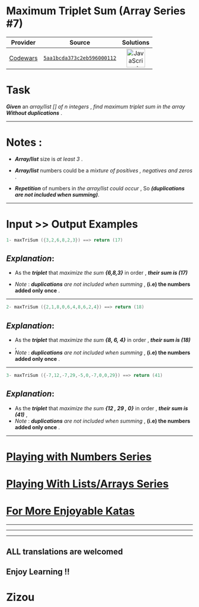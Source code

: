 [_metadata_:generated]: - "true"

# Maximum Triplet Sum (Array Series #7) 

<!-- INFO TABLE BEGIN -->

| Provider                                        | Source                                                                               | Solutions                                                                                                                                                    |
| :---------------------------------------------: | :----------------------------------------------------------------------------------: | :----------------------------------------------------------------------------------------------------------------------------------------------------------: |
| [Codewars](../../../docs/providers/Codewars.md) | [`5aa1bcda373c2eb596000112`](https://www.codewars.com/kata/5aa1bcda373c2eb596000112) | [<img src="https://res.cloudinary.com/rascaltwo/image/upload/v1631924076/javascript_ehszr7.svg" alt="JavaScript" title="JavaScript" width="50" />](solve.js) |

<!-- INFO TABLE END -->

# Task

**_Given_** an *array/list [] of n integers* , *find maximum triplet sum in the array* **_Without duplications_**   .
___

# Notes :

* **_Array/list_** size is *at least 3* .

* **_Array/list_** numbers could be a *mixture of positives , negatives and zeros* .

* **_Repetition_** of numbers in *the array/list could occur* , So **_(duplications are not included when summing)_**.
___
# Input >> Output Examples 

```cpp
1- maxTriSum ({3,2,6,8,2,3}) ==> return (17)
```
## **_Explanation_**:

* As the **_triplet_** that *maximize the sum* **_{6,8,3}_** in order , **_their sum is (17)_** 

* *Note* : **_duplications_** *are not included when summing* , **(i.e) the numbers added only once** .
___
```cpp
2- maxTriSum ({2,1,8,0,6,4,8,6,2,4}) ==> return (18)
```
## **_Explanation_**:

* As the **_triplet_** that *maximize the sum* **_{8, 6, 4}_** in order , **_their sum is (18)_** , 
* *Note* : **_duplications_** *are not included when summing* , **(i.e) the numbers added only once** .
___
```cpp
3- maxTriSum ({-7,12,-7,29,-5,0,-7,0,0,29}) ==> return (41)
```
## **_Explanation_**:

* As the **_triplet_** that *maximize the sum* **_{12 , 29 , 0}_** in order , **_their sum is (41)_** , 
* *Note* : **_duplications_** *are not included when summing* , **(i.e) the numbers added only once** .
___
# [Playing with Numbers Series](https://www.codewars.com/collections/playing-with-numbers)

# [Playing With Lists/Arrays Series](https://www.codewars.com/collections/playing-with-lists-slash-arrays)

# [For More Enjoyable Katas](http://www.codewars.com/users/MrZizoScream/authored)
___
___
___

## ALL translations are welcomed

## Enjoy Learning !!
# Zizou

